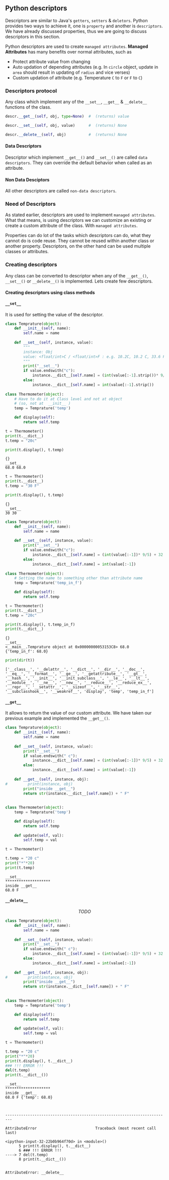 
## Python descriptors

Descriptors are similar to Java's `getters`, `setters` & `deletors`. Python provides two ways to achieve it, one is `property` and another is `descriptors`. We have already discussed properties, thus we are going to discuss descriptors in this section.

Python descriptors are used to create `managed attributes`. **Managed Attributes** has many benefits over normal attributes, such as

- Protect attribute value from changing
- Auto updation of depending attributes (e.g. In `circle` object, update in `area` should result in updating of `radius` and vice verses) 
- Custom updation of attribute (e.g. Temperature `C` to `F` or `F` to `C`)

### Descriptors protocol

Any class which implement any of the `__set__`, `__get__` & `__delete__` functions of the class. 

```python
descr.__get__(self, obj, type=None)  #  (returns) value

descr.__set__(self, obj, value)      #  (returns) None

descr.__delete__(self, obj)          #  (returns) None
```

#### Data Descriptors

Descriptor which implement `__get__()` and `__set__()` are called `data descriptors`. They can override the default behavior when called as an attribute. 

#### Non Data Desciptors 

All other descriptors are called `non-data descriptors`. 

### Need of Descriptors

As stated earlier, descriptors are used to implement `managed attributes`. What that means, is using descriptors we can customize an existing or create a custom attribute of the class. With `managed attributes`.

Properties can do lot of the tasks which descriptors can do, what they cannot do is code reuse. They cannot be reused within another class or another property. Descriptors, on the other hand can be used multiple classes or attributes. 

### Creating descriptors

Any class can be converted to descriptor when any of the `__get__()`, `__set__()` or `__delete__()` is implemented. Lets create few descriptors.

#### Creating descriptors using class methods

#### `__set__`

It is used for setting the value of the descriptor. 


```python
class Temprature(object):
    def __init__(self, name):
        self.name = name
        
    def __set__(self, instance, value):
        """
        instance: Obj
        value: <float/int>C / <float/int>F : e.g. 10.2C, 10.2 C, 33.6 F
        """
        print("__set__")
        if value.endswith("c"):
            instance.__dict__[self.name] = (int(value[:-1].strip())* 9/5) + 32
        else:
            instance.__dict__[self.name] = int(value[:-1].strip())
        
class Thermometer(object):
    # Have to do it at Class level and not at object 
    # (so, not at  __init__ )
    temp = Temprature('temp')

    def display(self):
        return self.temp
```


```python
t = Thermometer()
print(t.__dict__)
t.temp = "20c"

print(t.display(), t.temp)
```

    {}
    __set__
    68.0 68.0



```python
t = Thermometer()
print(t.__dict__)
t.temp = "30 F"

print(t.display(), t.temp)
```

    {}
    __set__
    30 30



```python
class Temprature(object):
    def __init__(self, name):
        self.name = name
        
    def __set__(self, instance, value):
        print("__set__")
        if value.endswith("c"):
            instance.__dict__[self.name] = (int(value[:-1])* 9/5) + 32
        else:
            instance.__dict__[self.name] = int(value[:-1])
        
class Thermometer(object):
    # Setting the name to something other than attribute name
    temp = Temprature('temp_in_f')

    def display(self):
        return self.temp

t = Thermometer()
print(t.__dict__)
t.temp = "20c"

print(t.display(), t.temp_in_f)
print(t.__dict__)
```

    {}
    __set__
    <__main__.Temprature object at 0x00000000053153C8> 68.0
    {'temp_in_f': 68.0}



```python
print(dir(t))
```

    ['__class__', '__delattr__', '__dict__', '__dir__', '__doc__', '__eq__', '__format__', '__ge__', '__getattribute__', '__gt__', '__hash__', '__init__', '__init_subclass__', '__le__', '__lt__', '__module__', '__ne__', '__new__', '__reduce__', '__reduce_ex__', '__repr__', '__setattr__', '__sizeof__', '__str__', '__subclasshook__', '__weakref__', 'display', 'temp', 'temp_in_f']


#### `__get__`

It allows to return the value of our custom attribute. We have taken our previous example and implemented the `__get__()`.


```python
class Temprature(object):
    def __init__(self, name):
        self.name = name
        
    def __set__(self, instance, value):
        print("__set__")
        if value.endswith(" c"):
            instance.__dict__[self.name] = (int(value[:-1])* 9/5) + 32
        else:
            instance.__dict__[self.name] = int(value[:-1])
        
    def __get__(self, instance, obj):
#         print(instance, obj)
        print("inside __get__")
        return str(instance.__dict__[self.name]) + " F"
    
    
class Thermometer(object):
    temp = Temprature('temp')

    def display(self):
        return self.temp
    
    def update(self, val):
        self.temp = val
```


```python
t = Thermometer()

t.temp = "20 c"
print("*"*20)
print(t.temp)
```

    __set__
    ********************
    inside __get__
    68.0 F


#### `__delete__`

$$TODO$$


```python
class Temprature(object):
    def __init__(self, name):
        self.name = name
        
    def __set__(self, instance, value):
        print("__set__")
        if value.endswith(" c"):
            instance.__dict__[self.name] = (int(value[:-1])* 9/5) + 32
        else:
            instance.__dict__[self.name] = int(value[:-1])
        
    def __get__(self, instance, obj):
#         print(instance, obj)
        print("inside __get__")
        return str(instance.__dict__[self.name]) + " F"
    
    
class Thermometer(object):
    temp = Temprature('temp')

    def display(self):
        return self.temp
    
    def update(self, val):
        self.temp = val
```


```python
t = Thermometer()

t.temp = "20 c"
print("*"*20)
print(t.display(), t.__dict__)
### !!! ERROR !!!
del(t.temp)
print(t.__dict__())
```

    __set__
    ********************
    inside __get__
    68.0 F {'temp': 68.0}



    -------------------------------------------------------------------------

    AttributeError                          Traceback (most recent call last)

    <ipython-input-32-22b0b964f70d> in <module>()
          5 print(t.display(), t.__dict__)
          6 ### !!! ERROR !!!
    ----> 7 del(t.temp)
          8 print(t.__dict__())


    AttributeError: __delete__

